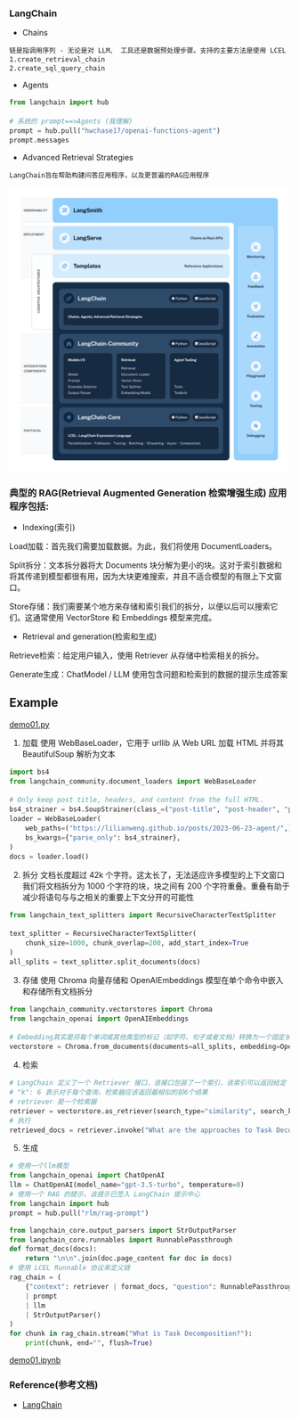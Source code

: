 ### LangChain

- Chains
```text
链是指调用序列 - 无论是对 LLM、 工具还是数据预处理步骤。支持的主要方法是使用 LCEL
1.create_retrieval_chain
2.create_sql_query_chain
```
- Agents
```python
from langchain import hub

# 系统的 prompt==>Agents (我理解)
prompt = hub.pull("hwchase17/openai-functions-agent")
prompt.messages
```
- Advanced Retrieval Strategies
```text
LangChain旨在帮助构建问答应用程序，以及更普遍的RAG应用程序
```

![langchain_stack.png](..%2Fusing_files%2Fimgs%2FLangChain%2Flangchain_stack.png)

### 典型的 RAG(Retrieval Augmented Generation 检索增强生成) 应用程序包括:

- Indexing(索引)

Load加载：首先我们需要加载数据。为此，我们将使用 DocumentLoaders。

Split拆分：文本拆分器将大 Documents 块分解为更小的块。这对于索引数据和将其传递到模型都很有用，因为大块更难搜索，并且不适合模型的有限上下文窗口。

Store存储：我们需要某个地方来存储和索引我们的拆分，以便以后可以搜索它们。这通常使用 VectorStore 和 Embeddings 模型来完成。

- Retrieval and generation(检索和生成)

Retrieve检索：给定用户输入，使用 Retriever 从存储中检索相关的拆分。

Generate生成：ChatModel / LLM 使用包含问题和检索到的数据的提示生成答案

## Example
[demo01.py](LangChain%2Fdemo01.py)
1. 加载 使用 WebBaseLoader，它用于 urllib 从 Web URL 加载 HTML 并将其 BeautifulSoup 解析为文本
```python
import bs4
from langchain_community.document_loaders import WebBaseLoader

# Only keep post title, headers, and content from the full HTML.
bs4_strainer = bs4.SoupStrainer(class_=("post-title", "post-header", "post-content"))
loader = WebBaseLoader(
    web_paths=("https://lilianweng.github.io/posts/2023-06-23-agent/",),
    bs_kwargs={"parse_only": bs4_strainer},
)
docs = loader.load()
```
2. 拆分 文档长度超过 42k 个字符。这太长了，无法适应许多模型的上下文窗口 我们将文档拆分为 1000 个字符的块，块之间有 200 个字符重叠。重叠有助于减少将语句与与之相关的重要上下文分开的可能性

```python
from langchain_text_splitters import RecursiveCharacterTextSplitter

text_splitter = RecursiveCharacterTextSplitter(
    chunk_size=1000, chunk_overlap=200, add_start_index=True
)
all_splits = text_splitter.split_documents(docs)
```
3. 存储  使用 Chroma 向量存储和 OpenAIEmbeddings 模型在单个命令中嵌入和存储所有文档拆分
```python
from langchain_community.vectorstores import Chroma
from langchain_openai import OpenAIEmbeddings

# Embedding其实是将每个单词或其他类型的标记（如字符、句子或者文档）转换为一个固定长度的向量
vectorstore = Chroma.from_documents(documents=all_splits, embedding=OpenAIEmbeddings())
```
4. 检索
```python
# LangChain 定义了一个 Retriever 接口，该接口包装了一个索引，该索引可以返回给定 Documents 的字符串查询相关。
# "k": 6 表示对于每个查询，检索器应该返回最相似的前6个结果
# retriever 是一个检索器
retriever = vectorstore.as_retriever(search_type="similarity", search_kwargs={"k": 6})
# 执行
retrieved_docs = retriever.invoke("What are the approaches to Task Decomposition?")
```
5. 生成
```python
# 使用一个llm模型
from langchain_openai import ChatOpenAI
llm = ChatOpenAI(model_name="gpt-3.5-turbo", temperature=0)
# 使用一个 RAG 的提示，该提示已签入 LangChain 提示中心
from langchain import hub
prompt = hub.pull("rlm/rag-prompt")
```
```python
from langchain_core.output_parsers import StrOutputParser
from langchain_core.runnables import RunnablePassthrough
def format_docs(docs):
    return "\n\n".join(doc.page_content for doc in docs)
# 使用 LCEL Runnable 协议来定义链
rag_chain = (
    {"context": retriever | format_docs, "question": RunnablePassthrough()}
    | prompt
    | llm
    | StrOutputParser()
)
for chunk in rag_chain.stream("What is Task Decomposition?"):
    print(chunk, end="", flush=True)
```
[demo01.ipynb](LangChain%2Fdemo01.ipynb)

### Reference(参考文档)

* [LangChain](https://python.langchain.com/docs/use_cases/question_answering/quickstart)

